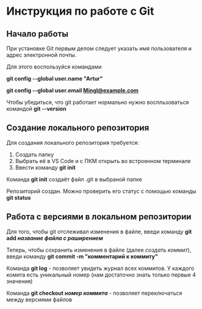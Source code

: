 # **Инструкция по работе с Git** #

## **Начало работы** ##

При установке Git первым делом следует указать имя пользователя и адрес электронной почты.

Для этого воспользуйся командами

**git config --global user.name "Artur"**

**git config --global user.email Mingl@example.com**

Чтобы убедиться, что git работает нормально нужно воспльзоваться командой **git --version** 

## **Создание локального репозитория** ##

Для создания локального репозитория требуется:

1. Создать папку
2. Выбрать её в VS Code и с ПКМ открыть во встроенном терминале
3. Ввести команду **git init**

Команда **git init** создаёт файл .git в выбраной папке

Репозиторий создан. Можно проверить его статус с помощью команды **git status**

## **Работа с версиями в локальном репозитории** ##

Для того, чтобы git отслеживал изменения в файле, введи команду **git add _название файла с раширением_**

Теперь, чтобы сохранить изменения в файле (далее *создать коммит*), введи команду **git commit -m "комментарий к коммиту"**

Команда **git log** - позволяет увидеть журнал всех коммитов. У каждого комита есть уникальный номер (нам достаточно знать только первые 4 значения)

Команда **git checkout _номер коммита_** - позволяет переключаться между версиями файлов

